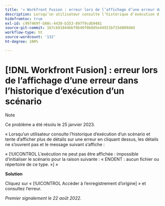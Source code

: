 ```yaml
---
title: '« Workfront Fusion : erreur lors de l’affichage d’une erreur dans l’historique d’exécution d’un scénario »'
description: Lorsqu’un utilisateur consulte l’historique d’exécution d’un scénario et tente d’afficher plus de détails sur une erreur en cliquant dessus, les détails ne s’ouvrent pas et un message d’erreur s’affiche.
hidefromtoc: true
exl-id: c997469f-b80c-4438-b353-897f9cdb9481
source-git-commit: 1b7cb91844bbf9b49f0b0d5e44921bf33d809ddd
workflow-type: ht
source-wordcount: '132'
ht-degree: 100%

---
```


# [!DNL Workfront Fusion] : erreur lors de l’affichage d’une erreur dans l’historique d’exécution d’un scénario

>[!NOTE]
>
>Ce problème a été résolu le 25 janvier 2023.

« Lorsqu’un utilisateur consulte l’historique d’exécution d’un scénario et tente d’afficher plus de détails sur une erreur en cliquant dessus, les détails ne s’ouvrent pas et le message suivant s’affiche :

« [!UICONTROL L’exécution ne peut pas être affichée : impossible d’initialiser le scénario pour la raison suivante : « ENOENT : aucun fichier ou répertoire de ce type. »] »

**Solution**

Cliquez sur « [!UICONTROL Accéder à l’enregistrement d’origine] » et consultez l’erreur.

_Premier signalement le 22 août 2022._
